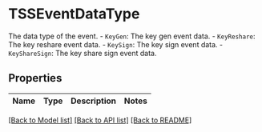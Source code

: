 # TSSEventDataType

 The data type of the event. - `KeyGen`: The key gen event data. - `KeyReshare`: The key reshare event data. - `KeySign`: The key sign event data. - `KeyShareSign`: The key share sign event data.

## Properties

Name | Type | Description | Notes
------------ | ------------- | ------------- | -------------

[[Back to Model list]](../README.md#documentation-for-models) [[Back to API list]](../README.md#documentation-for-api-endpoints) [[Back to README]](../README.md)


